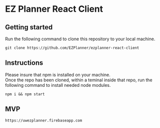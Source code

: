 # EZ Planner React Client  

## Getting started
Run  the following command to clone this repository to your local machine.
```
git clone https://github.com/EZPlanner/ezplanner-react-client
```

## Instructions
Please insure that npm is installed on your machine.  
Once the repo has been cloned, within a teminal inside that repo, run the following command to install needed node modules.
```
npm i && npm start
```

## MVP
```
https://uwezplanner.firebaseapp.com
```
